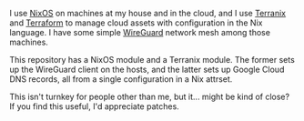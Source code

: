 I use [NixOS](https://nixos.org) on machines at my house and in the cloud, and
I use [Terranix](https://terranix.org) and
[Terraform](https://developer.hashicorp.com/terraform) to manage cloud assets
with configuration in the Nix language. I have some simple
[WireGuard](https://www.wireguard.com) network mesh among those machines.

This repository has a NixOS module and a Terranix module. The former sets up
the WireGuard client on the hosts, and the latter sets up Google Cloud DNS
records, all from a single configuration in a Nix attrset.

This isn't turnkey for people other than me, but it... might be kind of close?
If you find this useful, I'd appreciate patches.
